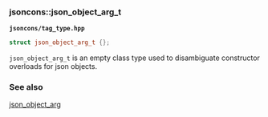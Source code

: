 ### jsoncons::json_object_arg_t 

__`jsoncons/tag_type.hpp`__

```c++
struct json_object_arg_t {};
```

`json_object_arg_t` is an empty class type used to disambiguate constructor overloads for json objects.

### See also

[json_object_arg](json_object_arg.md)
